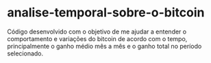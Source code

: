 # analise-temporal-sobre-o-bitcoin
Código desenvolvido com o objetivo de me ajudar a entender o comportamento e variações do bitcoin de acordo com o tempo, principalmente o ganho médio mês a mês e o ganho total no período selecionado.
